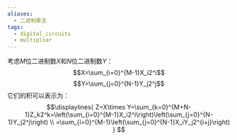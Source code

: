 ```yaml
---
aliases:
  - 二进制乘法
tags:
  - digital_circuits
  - multiplier
---
```


考虑$M$位二进制数$X$和$N$位二进制数$Y$：
$$X=\sum_{i=0}^{M-1}X_i2^i$$
$$Y=\sum_{j=0}^{N-1}Y_j2^j$$
它们的积可以表示为：
$$\displaylines{
Z=X\times Y=\sum_{k=0}^{M+N-1}Z_k2^k=\left(\sum_{i=0}^{M-1}X_i2^i\right)\left(\sum_{j=0}^{N-1}Y_j2^j\right) \\
=\sum_{i=0}^{M-1}\left(\sum_{j=0}^{N-1}X_iY_j2^{i+j}\right)
}
$$
